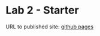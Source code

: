 # Lab 2 - Starter

URL to published site: [github pages](https://anematode.github.io/Lab2_Starter/index.html)
